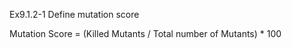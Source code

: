 Ex9.1.2-1
Define mutation score

Mutation Score = (Killed Mutants / Total number of Mutants) * 100



